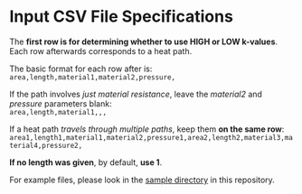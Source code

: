 # Input CSV File Specifications

The **first row is for determining whether to use HIGH or LOW k-values**.
Each row afterwards corresponds to a heat path.

The basic format for each row after is:\
```area,length,material1,material2,pressure,```

If the path involves *just material resistance*, leave the *material2* and *pressure* parameters blank:\
```area,length,material1,,,```

If a heat path *travels through multiple paths*, keep them **on the same row**:\
```area1,length1,material1,material2,pressure1,area2,length2,material3,material4,pressure2,```

**If no length was given**, by default, **use 1**.

For example files, please look in the [sample directory](../sample/) in this repository.